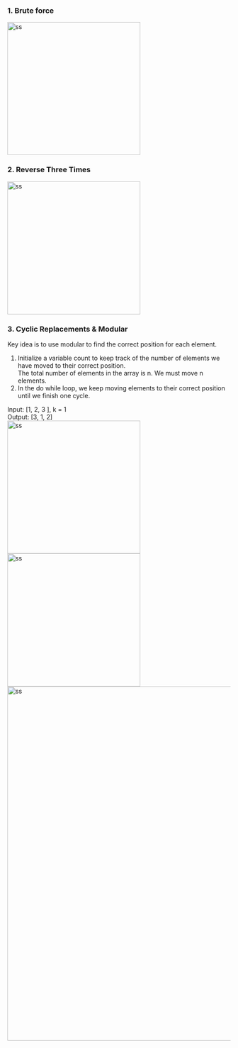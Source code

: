 ### 1. Brute force

<img src="https://i.gyazo.com/9e0b3bfcbd1c2f8683bf6517bd8f7a2c.jpg" title="ss" width="300"/>

### 2. Reverse Three Times

<img src="https://i.gyazo.com/e1a47c24e77458a1632cc403bf3c73c5.jpg" title="ss" width="300"/>

### 3. Cyclic Replacements & Modular

Key idea is to use modular to find the correct position for each element.

1. Initialize a variable count to keep track of the number of elements we have moved to their correct position.  
   The total number of elements in the array is n. We must move n elements.
2. In the do while loop, we keep moving elements to their correct position until we finish one cycle.

Input:  [1, 2, 3 ], k = 1  
Output: [3, 1, 2]   
<img src="https://i.gyazo.com/328f571db0de3d39beb2fd9bbbe1bd2d.png" title="ss" width="300"/>   
<img src="https://i.gyazo.com/09f092a626ee5016bcb74e290a8d9339.jpg" title="ss" width="300"/>   
<img src="https://i.gyazo.com/573d8295c606213e50897eb37ae7aa29.png" title="ss" width="800"/>  
